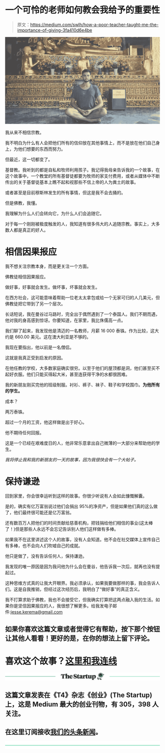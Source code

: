 # 一个可怜的老师如何教会我给予的重要性

> 原文：<https://medium.com/swlh/how-a-poor-teacher-taught-me-the-importance-of-giving-3fa410d6e4be>

![](img/e53093d61868029b0b40485aafac747c.png)

我从来不相信宗教。

我不明白为什么有人会把他们所有的信仰放在其他事情上，而不是放在他们自己身上，为他们想要的东西而努力。

但最近，这一切都变了。

基督教。我听到的都是自私和牧师利用孩子。我记得我母亲告诉我的一个故事，在这个故事中，一个教堂的所有基督徒都要为牧师的家支付费用，或者从媒体中不断传出的关于基督徒基本上瞧不起和视那些不信上帝的人为粪土的故事。

或者甚至是目前穆斯林发生的所有事情，但这是我不会去捅的。

但是佛教，我懂。

我理解为什么人们会转向它，为什么人们会追随它。

对于每一个刚刚被极度触发的人，我知道有很多伟大的人追随宗教。事实上，大多数人都是真正的好人。

# 相信因果报应

我不想关注宗教本身，而是更关注一个方面。

佛教徒相信因果报应。

做好事，好事就会发生。做坏事，坏事就会发生。

在西方社会，这可能意味着帮助一位老太太拿包或给一个无家可归的人几美元，但佛教徒把它带到了另一个层次。

长话短说，我在曼谷过马路时，完全出于偶然遇到了一个泰国人。我们不期而遇，他对我的身高感到惊讶。你要知道，在家里，我比侏儒高一点。

我们聊了起来，我发现他是清迈的一名教师，月薪 16 000 泰铢。作为比较，这大约是 660.00 美元。这在澳大利亚是不够的。

我现在要指出，他以前是一名僧侣。

这就是我真正受到启发的原因。

在他任教的学校，大多数家庭确实很穷。以至于他们的屋顶都是洞，他们甚至买不起好衣服。他们只能买得起大米，甚至连获得干净的水都很困难。

我的新朋友刚买完他的班级制服。衬衫、裤子、袜子、鞋子和学校围巾。**为他所有的学生。**

成本？

两万泰铢。

超过一个月的工资，他这样做是出于好心。

他不期待任何回报。

这是一个已经在艰难度日的人，他非常乐意拿出自己微薄的一大部分来帮助他的学生。

*我将停止我和我的新朋友的一天的故事，因为我很快会有一个大帖子。*

# 保持谦逊

回到家里，你会很幸运听到这样的故事。你很少听说有人会如此慷慨解囊。

是的，确实有亿万富翁说过他们会捐出 95%的净资产，但是如果他们真的这么做了，他们最终很可能还是亿万富翁。

还有数百万人把他们的时间贡献给慈善机构，把钱捐给他们相信的事业(这太棒了！)但是那些人永远不会忘记告诉别人他们这样做有多棒。

如果我不在这里讲述这个人的故事，没有人会知道。他不会在社交媒体上宣传自己有多棒，也不会向人们吹嘘自己的成就。

他只是做了，没有告诉任何人，保持谦逊。

我发现的唯一原因是因为我问他为什么会在曼谷，他告诉我一次后，就再也没有提起过。

这种思维方式真的让我大开眼界。我必须承认，如果我要做那样的事，我会告诉人们。这是自我推销，但经过这次经历后，我明白了“做好事”的真正含义。

我不打算求助于佛教，我也不会接受它，但我确实打算把这两点融入我的生活。如果你是坚信因果报应的人，我很想了解更多。给我发电子邮件:[jesse.kerema@gmail.com](mailto:jesse.kerema@gmail.com)

## 如果你喜欢这篇文章或者觉得它有帮助，按下那个按钮让其他人看看！更好的是，在你的想法上留下评论。

# 喜欢这个故事？[这里和我连线](http://www.jessekerema.com)

[![](img/308a8d84fb9b2fab43d66c117fcc4bb4.png)](https://medium.com/swlh)

## 这篇文章发表在《T4》杂志《创业》(The Startup)上，这是 Medium 最大的创业刊物，有 305，398 人关注。

## 在这里订阅接收[我们的头条新闻](http://growthsupply.com/the-startup-newsletter/)。

[![](img/b0164736ea17a63403e660de5dedf91a.png)](https://medium.com/swlh)